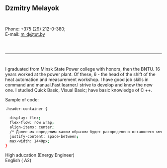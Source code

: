 ## Dzmitry Melayok

<code>
</code>

    
Phone: +375 (29) 212-0-380;  
E-mail: m_d@tut.by 


<code> 

_ _ _ _ _  
</code>

I graduated from Minsk State Power college with honors, then the BNTU. 16 years worked at the power plant. Of these, 6 - the head of the shift of the heat automation and measurement workshop.
I have good job skills in command and manual.Fast learner.I strive to develop and know the new one.
I studied Quick Basic, Visual Basic; have basic knowledge of C ++.

Sample of code:
```sh
.header-container {
  
  display: flex;
  flex-flow: row wrap;
  align-items: center;
  /* Далее мы определим каким образом будет распределено оставшееся место */
  justify-content: space-between;
  max-width: 1440px;
}
```

High aducation (Energy Engineer)  
English ( A2)

